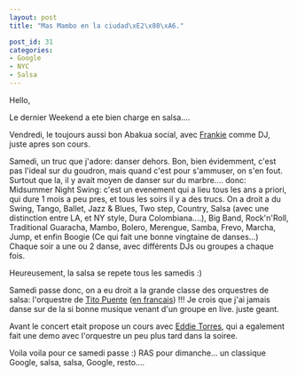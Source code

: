 ```yaml
---
layout: post
title: "Mas Mambo en la ciudad\xE2\x80\xA6."

post_id: 31
categories:
- Google
- NYC
- Salsa
---
```


Hello,

Le dernier Weekend a ete bien charge en salsa....

Vendredi, le toujours aussi bon Abakua social, avec <a href="http://en.wikipedia.org/wiki/Frankie_Martinez">Frankie</a> comme DJ, juste apres son cours.

Samedi, un truc que j'adore: danser dehors. Bon, bien évidemment, c'est pas l'ideal sur du goudron, mais quand c'est pour s'ammuser, on s'en fout. Surtout que la, il y avait moyen de danser sur du marbre.... donc: Midsummer Night Swing: c'est un evenement qui a lieu tous les ans a priori, qui dure 1 mois a peu pres, et tous les soirs il y a des trucs. On a droit a du Swing, Tango, Ballet, Jazz & Blues, Two step, Country, Salsa (avec une distinction entre LA, et NY style, Dura Colombiana....), Big Band, Rock'n'Roll, Traditional Guaracha, Mambo, Bolero, Merengue, Samba, Frevo, Marcha, Jump,  et enfin Boogie (Ce qui fait une bonne vingtaine de danses...) Chaque soir a une ou 2 danse, avec différents DJs ou groupes a chaque fois.

Heureusement, la salsa se repete tous les samedis :)

Samedi passe donc, on a eu droit a la grande classe des orquestres de salsa: l'orquestre de <a href="http://en.wikipedia.org/wiki/Tito_Puente%2C_Sr.">Tito Puente</a> (<a href="http://fr.wikipedia.org/wiki/Tito_Puente">en francais</a>) !!! Je crois que j'ai jamais danse sur de la si bonne musique venant d'un groupe en live. juste geant.

Avant le concert etait propose un cours avec <a href="http://en.wikipedia.org/wiki/Eddie_Torres">Eddie Torres</a>, qui a egalement fait une demo avec l'orquestre un peu plus tard dans la soiree.

Voila voila pour ce samedi passe :)
RAS pour dimanche... un classique Google, salsa, salsa, Google, resto....
